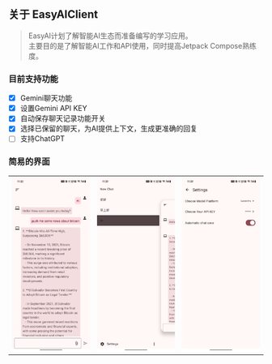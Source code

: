 ## 关于 EasyAIClient

> EasyAI计划了解智能AI生态而准备编写的学习应用。<br/>
> 主要目的是了解智能AI工作和API使用，同时提高Jetpack Compose熟练度。

### 目前支持功能

- [x] Gemini聊天功能
- [x] 设置Gemini API KEY
- [x] 自动保存聊天记录功能开关
- [x] 选择已保留的聊天，为AI提供上下文，生成更准确的回复
- [ ] 支持ChatGPT

### 简易的界面
|                                                                                                     |                                                                                                       |                                                                                                         |
|:---------------------------------------------------------------------------------------------------:|:-----------------------------------------------------------------------------------------------------:|:-------------------------------------------------------------------------------------------------------:|
| ![Chat](https://github.com/BreakZero/EasyAIClient/blob/main/screens/Screenshot_20240106_113832.png) | ![Drawer](https://github.com/BreakZero/EasyAIClient/blob/main/screens/Screenshot_20240106_113918.png) | ![Settings](https://github.com/BreakZero/EasyAIClient/blob/main/screens/Screenshot_20240106_113936.png) |